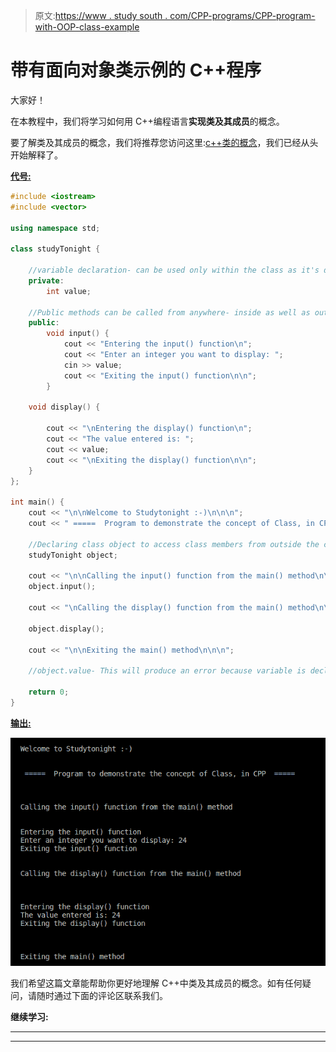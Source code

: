 > 原文:[https://www . study south . com/CPP-programs/CPP-program-with-OOP-class-example](https://www.studytonight.com/cpp-programs/cpp-program-with-oop-class-example)

# 带有面向对象类示例的 C++程序

大家好！

在本教程中，我们将学习如何用 C++编程语言**实现类及其成员**的概念。

要了解类及其成员的概念，我们将推荐您访问这里:[c++类的概念](https://www.studytonight.com/cpp/defining-class-and-object.php)，我们已经从头开始解释了。

<u>**代号:**</u>

```cpp
#include <iostream>
#include <vector>

using namespace std;

class studyTonight {

    //variable declaration- can be used only within the class as it's declared private
    private:
        int value;

    //Public methods can be called from anywhere- inside as well as outside the class
    public:
        void input() {
            cout << "Entering the input() function\n";
            cout << "Enter an integer you want to display: ";
            cin >> value;
            cout << "Exiting the input() function\n\n";
        }

    void display() {

        cout << "\nEntering the display() function\n";
        cout << "The value entered is: ";
        cout << value;
        cout << "\nExiting the display() function\n\n";
    }
};

int main() {
    cout << "\n\nWelcome to Studytonight :-)\n\n\n";
    cout << " =====  Program to demonstrate the concept of Class, in CPP  ===== \n\n";

    //Declaring class object to access class members from outside the class
    studyTonight object;

    cout << "\n\nCalling the input() function from the main() method\n\n\n";
    object.input();

    cout << "\nCalling the display() function from the main() method\n\n\n";

    object.display();

    cout << "\n\nExiting the main() method\n\n\n";

    //object.value- This will produce an error because variable is declared to be private and hence cannot be accessed from outside the class

    return 0;
}
```

<u>**输出:**</u>

![C++ Class](img/9c69fadef2368f7ac25b6bdd2dcc7d3d.png)

我们希望这篇文章能帮助你更好地理解 C++中类及其成员的概念。如有任何疑问，请随时通过下面的评论区联系我们。

**继续学习:**

* * *

* * *